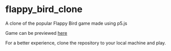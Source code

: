 # flappy_bird_clone
A clone of the popular Flappy Bird game made using p5.js

Game can be previewed [here](https://beedu18.github.io/flappy_bird_clone/)

For a better experience, clone the repository to your local machine and play.

